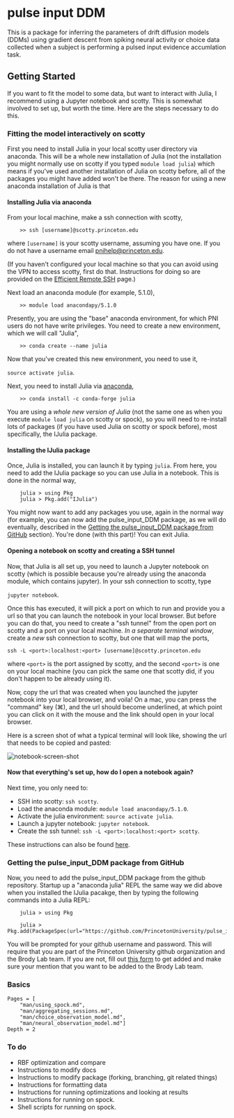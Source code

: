 # pulse input DDM

This is a package for inferring the parameters of drift diffusion models (DDMs) using gradient descent from spiking neural activity or choice data collected when a subject is performing a pulsed input evidence accumlation task.

## Getting Started

If you want to fit the model to some data, but want to interact with Julia, I recommend using a Jupyter notebook and scotty. This is somewhat involved to set up, but worth the time. Here are the steps necessary to do this.

### Fitting the model interactively on scotty

First you need to install Julia in your local scotty user directory via anaconda. This will be a whole new installation of Julia (not the installation you might normally use on scotty if you typed `module load julia`) which means if you've used another installation of Julia on scotty before, all of the packages you might have added won't be there. The reason for using a new anaconda installation of Julia is that 

#### Installing Julia via anaconda

From your local machine, make a ssh connection with scotty, 

```
    >> ssh [username]@scotty.princeton.edu
```

where `[username]` is your scotty username, assuming you have one. If you do not have a username email <pnihelp@princeton.edu>.

(If you haven't configured your local machine so that you can avoid using the VPN to access scotty, first do that. Instructions for doing so are provided on the [Efficient Remote SSH](@ref) page.)

Next load an anaconda module (for example, 5.1.0), 

```
    >> module load anacondapy/5.1.0
``` 

Presently, you are using the "base" anaconda environment, for which PNI users do not have write privileges. You need to create a new environment, which we will call "Julia",

```
    >> conda create --name julia
``` 

Now that you've created this new environment, you need to use it, 

`source activate julia`. 

Next, you need to install Julia via [anaconda](https://anaconda.org/conda-forge/julia), 

```
    >> conda install -c conda-forge julia
```

You are using a *whole new version of Julia* (not the same one as when you execute `module load julia` on scotty or spock), so you will need to re-install lots of packages (if you have used Julia on scotty or spock before), most specifically, the IJulia package.

#### Installing the IJulia package

Once, Julia is installed, you can launch it by typing `julia`. From here, you need to add the IJulia package so you can use Julia in a notebook. This is done in the normal way,

```
    julia > using Pkg
    julia > Pkg.add("IJulia")
```

You might now want to add any packages you use, again in the normal way (for example, you can now add the pulse_input_DDM package, as we will do eventually, described in the [Getting the pulse_input_DDM package from GitHub](@ref) section). You're done (with this part)! You can exit Julia.

#### Opening a notebook on scotty and creating a SSH tunnel

Now, that Julia is all set up, you need to launch a Jupyter notebook on scotty (which is possible because you're already using the anaconda module, which contains jupyter). In your ssh connection to scotty, type 

`jupyter notebook`. 

Once this has executed, it will pick a port on which to run and provide you a url so that you can launch the notebook in your local browser. But before you can do that, you need to create a "ssh tunnel" from the open port on scotty and a port on your local machine. *In a separate terminal window*, create a *new* ssh connection to scotty, but one that will map the ports, 

`ssh -L <port>:localhost:<port> [username]@scotty.princeton.edu` 

where `<port>` is the port assigned by scotty, and the second `<port>` is one on your local machine (you can pick the same one that scotty did, if you don't happen to be already using it).

Now, copy the url that was created when you launched the jupyter notebook into your local browser, and voila! On a mac, you can press the "command" key (⌘), and the url should become underlined, at which point you can click on it with the  mouse and the link should open in your local browser.

Here is a screen shot of what a typical terminal will look like, showing the url that needs to be copied and pasted:

![notebook-screen-shot](/assets/notebook-screen-shot.png)

#### Now that everything's set up, how do I open a notebook again?

Next time, you only need to:

- SSH into scotty: `ssh scotty`.
- Load the anaconda module: `module load anacondapy/5.1.0`.
- Activate the julia environment: `source activate julia`.
- Launch a jupyter notebook: `jupyter notebook`.
- Create the ssh tunnel: `ssh -L <port>:localhost:<port> scotty`.

These instructions can also be found [here](https://brodylabwiki.princeton.edu/wiki/index.php/Internal:IJulia_notebook_on_scotty).

###  Getting the pulse_input_DDM package from GitHub

Now, you need to add the pulse_input_DDM package from the github repository. Startup up a "anaconda julia" REPL the same way we did above when you installed the IJulia pacakge, then  by typing the following commands into a Julia REPL:

```
    julia > using Pkg
    
    julia > Pkg.add(PackageSpec(url="https://github.com/PrincetonUniversity/pulse_input_DDM/"))
```

You will be prompted for your github username and password. This will require that you are part of the Princeton University github organization and the Brody Lab team. If you are not, fill out [this form](https://forms.rc.princeton.edu/github) to get added and make sure your mention that you want to be added to the Brody Lab team.

### Basics

```@contents
Pages = [
    "man/using_spock.md",
    "man/aggregating_sessions.md",
    "man/choice_observation_model.md",
    "man/neural_observation_model.md"]
Depth = 2
```

### To do

- RBF optimization and compare
- Instructions to modify docs
- Instructions to modify package (forking, branching, git related things)
- Instructions for formatting data
- Instructions for running optimizations and looking at results
- Instructions for running on spock.
- Shell scripts for running on spock.
